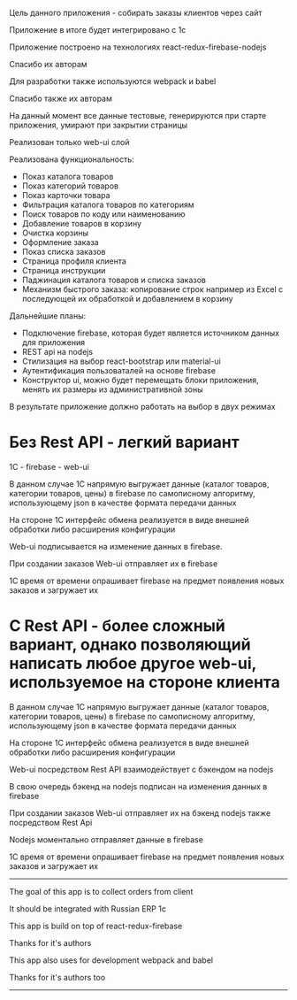 Цель данного приложения - собирать заказы клиентов через сайт

Приложение в итоге будет интегрировано с 1с

Приложение построено на технологиях react-redux-firebase-nodejs

Спасибо их авторам

Для разработки также используются webpack и babel

Спасибо также их авторам

На данный момент все данные тестовые, генерируются при старте приложения, умирают при закрытии страницы

Реализован только web-ui слой

Реализована функциональность:

 - Показ каталога товаров
 - Показ категорий товаров
 - Показ карточки товара
 - Фильтрация каталога товаров по категориям
 - Поиск товаров по коду или наименованию
 - Добавление товаров в корзину
 - Очистка корзины
 - Оформление заказа
 - Показ списка заказов
 - Страница профиля клиента
 - Страница инструкции
 - Паджинация каталога товаров и списка заказов
 - Механизм быстрого заказа: копирование строк например из Excel с последующей их обработкой и добавлением в корзину

Дальнейшие планы:

 - Подключение firebase, которая будет является источником данных для приложения
 - REST api на nodejs
 - Стилизация на выбор react-bootstrap или material-ui
 - Аутентификация пользоваталей на основе firebase
 - Конструктор ui, можно будет перемещать блоки приложения, менять их размеры из административной зоны


 В результате приложение должно работать на выбор в двух режимах

 Без Rest API - легкий вариант
 ===

 1С - firebase - web-ui

 В данном случае 1С напрямую выгружает данные (каталог товаров, категории товаров, цены) в firebase по самописному алгоритму, использующему json в качестве формата передачи данных

 На стороне 1С интерфейс обмена реализуется в виде внешней обработки либо расширения конфигурации

 Web-ui подписывается на изменение данных в firebase.

 При создании заказов Web-ui отправляет их в firebase

 1С время от времени опрашивает firebase на предмет появления новых заказов и загружает их

 C Rest API - более сложный вариант, однако позволяющий написать любое другое web-ui, используемое на стороне клиента
 ===

 В данном случае 1С напрямую выгружает данные (каталог товаров, категории товаров, цены) в firebase по самописному алгоритму,
 использующему json в качестве формата передачи данных

 На стороне 1С интерфейс обмена реализуется в виде внешней обработки либо расширения конфигурации

 Web-ui посредством Rest API взаимодействует с бэкендом на nodejs

 В свою очередь бэкенд на nodejs подписан на изменения данных в firebase

 При создании заказов Web-ui отправляет их на бэкенд nodejs также посредством Rest Api

 Nodejs моментально отправляет данные в firebase

 1С время от времени опрашивает firebase на предмет появления новых заказов и загружает их

-----

The goal of this app is to collect orders from client

It should be integrated with Russian ERP 1c

This app is build on top of react-redux-firebase

Thanks for it's authors

This app also uses for development webpack and babel

Thanks for it's authors too

------
